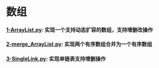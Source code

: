 
# 数组

#### [1-ArrayList.py](https://github.com/angryhen/code_with_py/blob/master/Task-1/1-ArrayList.py): 实现一个支持动态扩容的数组，支持增删改操作
#### [2-merge_ArrayList.py](https://github.com/angryhen/code_with_py/blob/master/Task-1/2-merge_ArrayList.py): 实现两个有序数组合并为一个有序数组
#### [3-SingleLink.py](https://github.com/angryhen/code_with_py/blob/master/Task-1/3-SingleLink.py): 实现单链表支持增删操作
